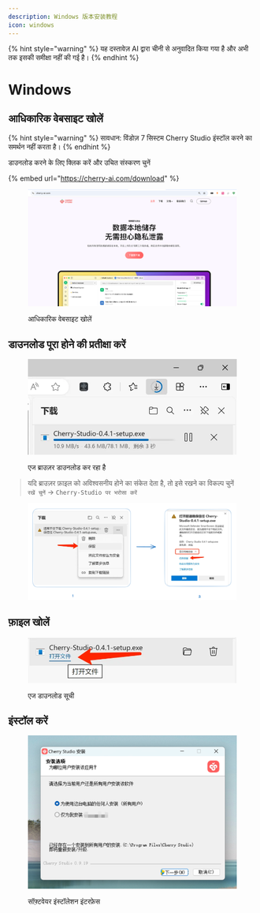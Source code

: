 ```yaml
---
description: Windows 版本安装教程
icon: windows
---
```


{% hint style="warning" %}
यह दस्तावेज़ AI द्वारा चीनी से अनुवादित किया गया है और अभी तक इसकी समीक्षा नहीं की गई है।
{% endhint %}

# Windows

## आधिकारिक वेबसाइट खोलें

{% hint style="warning" %}
सावधान: विंडोज़ 7 सिस्टम Cherry Studio इंस्टॉल करने का समर्थन नहीं करता है।
{% endhint %}

डाउनलोड करने के लिए क्लिक करें और उचित संस्करण चुनें

{% embed url="https://cherry-ai.com/download" %}

<figure><img src="../../.gitbook/assets/image (1) (1) (1).png" alt=""><figcaption><p>आधिकारिक वेबसाइट खोलें</p></figcaption></figure>

## डाउनलोड पूरा होने की प्रतीक्षा करें

<figure><img src="../../.gitbook/assets/download.webp" alt="" width="563"><figcaption><p>एज ब्राउज़र डाउनलोड कर रहा है</p></figcaption></figure>

> यदि ब्राउज़र फ़ाइल को अविश्वसनीय होने का संकेत देता है, तो इसे रखने का विकल्प चुनें  
> `रखें चुनें` → `Cherry-Studio पर भरोसा करें`

<figure><img src="../../.gitbook/assets/image (1) (1) (1) (1) (1) (1) (1) (1) (1).png" alt=""><figcaption></figcaption></figure>

## फ़ाइल खोलें

<figure><img src="../../.gitbook/assets/download (1).webp" alt="" width="563"><figcaption><p>एज डाउनलोड सूची</p></figcaption></figure>

## इंस्टॉल करें

<figure><img src="../../.gitbook/assets/image (2) (1) (1) (1).png" alt=""><figcaption><p>सॉफ़्टवेयर इंस्टॉलेशन इंटरफ़ेस</p></figcaption></figure>
